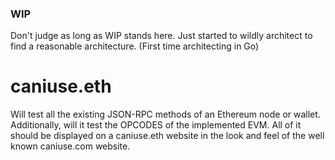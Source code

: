 ### WIP

Don't judge as long as WIP stands here. Just started to wildly architect to find a reasonable architecture. (First time architecting in Go)

# caniuse.eth

Will test all the existing JSON-RPC methods of an Ethereum node or wallet. Additionally, will it test the OPCODES of the implemented EVM.
All of it should be displayed on a caniuse.eth website in the look and feel of the well known caniuse.com website.


